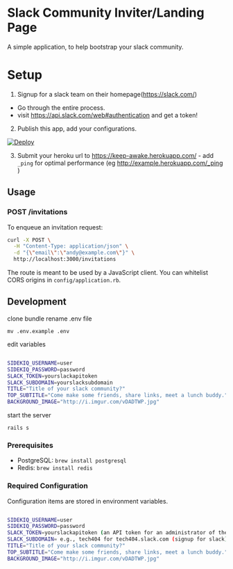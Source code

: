 # Slack Community Inviter/Landing Page

A simple application, to help bootstrap your slack community.

# Setup

1. Signup for a slack team on their homepage(https://slack.com/)
  - Go through the entire process.
  - visit https://api.slack.com/web#authentication and get a token!

2. Publish this app, add your configurations.

[![Deploy](https://www.herokucdn.com/deploy/button.png)](https://heroku.com/deploy)


3. Submit your heroku url to https://keep-awake.herokuapp.com/ - add `_ping` for optimal performance (eg http://example.herokuapp.com/_ping )

## Usage

### POST /invitations

To enqueue an invitation request:

```bash
curl -X POST \
  -H "Content-Type: application/json" \
  -d "{\"email\":\"andy@example.com\"}" \
  http://localhost:3000/invitations
```

The route is meant to be used by a JavaScript client. You can whitelist CORS origins in `config/application.rb`.

## Development

clone
bundle
rename .env file

`mv .env.example .env`

edit variables

```bash

SIDEKIQ_USERNAME=user
SIDEKIQ_PASSWORD=password
SLACK_TOKEN=yourslackapitoken
SLACK_SUBDOMAIN=yourslacksubdomain
TITLE="Title of your slack community?"
TOP_SUBTITLE="Come make some friends, share links, meet a lunch buddy."
BACKGROUND_IMAGE="http://i.imgur.com/vDADTWP.jpg"

```

start the server

`rails s`


### Prerequisites

* PostgreSQL: `brew install postgresql`
* Redis: `brew install redis`

### Required Configuration

Configuration items are stored in environment variables.

```bash

SIDEKIQ_USERNAME=user
SIDEKIQ_PASSWORD=password
SLACK_TOKEN=yourslackapitoken (an API token for an administrator of the organization from: https://api.slack.com/web)
SLACK_SUBDOMAIN= e.g., tech404 for tech404.slack.com (signup for slack)
TITLE="Title of your slack community?"
TOP_SUBTITLE="Come make some friends, share links, meet a lunch buddy."
BACKGROUND_IMAGE="http://i.imgur.com/vDADTWP.jpg"

```
